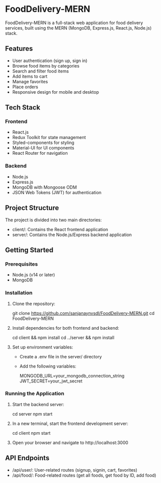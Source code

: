 # FoodDelivery-MERN

FoodDelivery-MERN is a full-stack web application for food delivery services, built using the MERN (MongoDB, Express.js, React.js, Node.js) stack.

## Features

- User authentication (sign up, sign in)
- Browse food items by categories
- Search and filter food items
- Add items to cart
- Manage favorites
- Place orders
- Responsive design for mobile and desktop

## Tech Stack

### Frontend
- React.js
- Redux Toolkit for state management
- Styled-components for styling
- Material-UI for UI components
- React Router for navigation

### Backend
- Node.js
- Express.js
- MongoDB with Mongoose ODM
- JSON Web Tokens (JWT) for authentication

## Project Structure

The project is divided into two main directories:

- client/: Contains the React frontend application
- server/: Contains the Node.js/Express backend application

## Getting Started

### Prerequisites

- Node.js (v14 or later)
- MongoDB

### Installation

1. Clone the repository:
   
   git clone https://github.com/sanjanaynvsdl/FoodDelivery-MERN.git
   cd FoodDelivery-MERN
   

2. Install dependencies for both frontend and backend:
   
   cd client && npm install
   cd ../server && npm install
   

3. Set up environment variables:
   - Create a .env file in the server/ directory
   - Add the following variables:
     
     MONGODB_URL=your_mongodb_connection_string
     JWT_SECRET=your_jwt_secret
     

### Running the Application

1. Start the backend server:
   
   cd server
   npm start
   

2. In a new terminal, start the frontend development server:
   
   cd client
   npm start
   

3. Open your browser and navigate to http://localhost:3000

## API Endpoints

- /api/user/: User-related routes (signup, signin, cart, favorites)
- /api/food/: Food-related routes (get all foods, get food by ID, add food)
